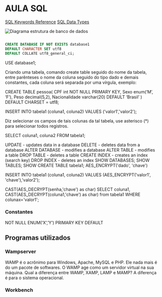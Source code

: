# AULA SQL

[SQL Keywords Reference](https://www.w3schools.com/sql/sql_ref_keywords.asp "w3schools")
[SQL Data Types](https://www.w3schools.com/sql/sql_datatypes.asp "w3schools")

![Diagrama estrutura de banco de dados](/../../../../liamperfil/img/blob/main/estrutura_db.png)

```sql

```

```sql
CREATE DATABASE IF NOT EXISTS database1
DEFAULT CHARACTER SET utf8
DEFAULT COLLATE utf8_general_ci;
```


USE database1;


Criando uma tabela, comando create table seguido do nome da tabela, entre parênteses o nome da coluna seguido do tipo dado e demais constantes, cada coluna será separada por uma vírgula, exemplo:

CREATE TABLE pessoa(
CPF int NOT NULL PRIMARY KEY,
Sexo enum(‘M’, ‘F’),
Peso decimal(5,2),
Nacionalidade  varchar(20) DEFAULT ‘Brasil’
) DEFAULT CHARSET = utf8;


INSERT INTO tabela1 (coluna1, coluna2) VALUES ('valor1','valor2');


Diz selecionar os campos de tais colunas da tal tabela, use asterisco (*) para selecionar todos registros.

SELECT coluna1, coluna2 FROM tabela1;


UPDATE - updates data in a database	
DELETE - deletes data from a database
ALTER DATABASE - modifies a database
ALTER TABLE - modifies a table
DROP TABLE - deletes a table
CREATE INDEX - creates an index (search key)
DROP INDEX - deletes an index
SHOW DATABASES;
SHOW TABLES;
SHOW CREATE TABLE tabela1;
AES_ENCRYPT('dado', 'chave')


INSERT INTO tabela1 (coluna1, coluna2) VALUES (AES_ENCRYPT('valor1', 'chave'),'valor2');


CAST(AES_DECRYPT(senha,'chave') as char)
SELECT coluna1, CAST(AES_DECRYPT(coluna1,'chave') as char) from tabela1 WHERE colunax='valor1';


### Constantes
NOT NULL
ENUM(‘X’,’Y’)
PRIMARY KEY
DEFAULT


## Programas utilizados

### Wampserver
WAMP é o acrônimo para Windows, Apache, MySQL e PHP. 
Ele nada mais é do um pacote de softwares. 
O WAMP age como um servidor virtual na sua máquina. Qual a diferença entre WAMP, XAMP, LAMP e MAMP? A diferença é para o sistema operacional.

### Workbench